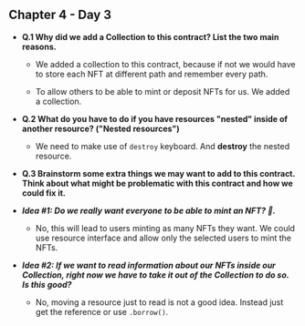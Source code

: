 ## Chapter 4 - Day 3

- **Q.1 Why did we add a Collection to this contract? List the two main reasons.**

    - We added a collection to this contract, because if not we would have to store each NFT at different path and remember every path.

    - To allow others to be able to mint or deposit NFTs for us. We added a collection.

- **Q.2 What do you have to do if you have resources "nested" inside of another resource? ("Nested resources")**

    - We need to make use of `destroy` keyboard. And **destroy** the nested resource.

- **Q.3 Brainstorm some extra things we may want to add to this contract. Think about what might be problematic with this contract and how we could fix it.**

 - ***Idea #1: Do we really want everyone to be able to mint an NFT? 🤔.***

    - No, this will lead to users minting as many NFTs they want. We could use resource interface and allow only the selected users to mint the NFTs.

 - ***Idea #2: If we want to read information about our NFTs inside our Collection, right now we have to take it out of the Collection to do so. Is this good?***

    - No, moving a resource just to read is not a good idea. Instead just get the reference or use `.borrow()`.

